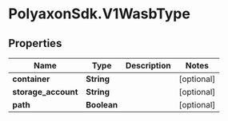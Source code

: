 # PolyaxonSdk.V1WasbType

## Properties

Name | Type | Description | Notes
------------ | ------------- | ------------- | -------------
**container** | **String** |  | [optional] 
**storage_account** | **String** |  | [optional] 
**path** | **Boolean** |  | [optional] 


